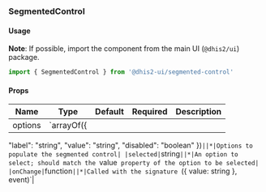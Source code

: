 ### SegmentedControl

#### Usage

**Note**: If possible, import the component from the main UI (`@dhis2/ui`) package.

```js
import { SegmentedControl } from '@dhis2-ui/segmented-control'
```

#### Props

| Name    | Type       | Default | Required | Description |
| ------- | ---------- | ------- | -------- | ----------- |
| options | `arrayOf({ |

"label": "string",
"value": "string",
"disabled": "boolean"
})`||*|Options to populate the segmented control| |selected|`string`||*|An option to select; should match the `value` property of the option to be selected| |onChange|`function`||*|Called with the signature `({ value: string }, event)`|
